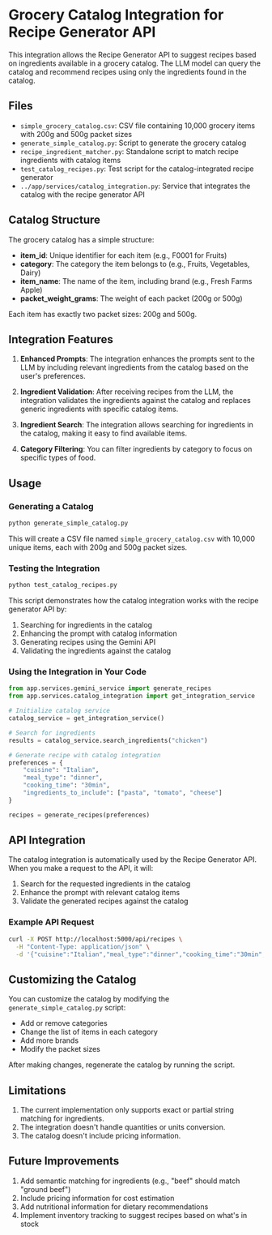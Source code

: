 # Grocery Catalog Integration for Recipe Generator API

This integration allows the Recipe Generator API to suggest recipes based on ingredients available in a grocery catalog. The LLM model can query the catalog and recommend recipes using only the ingredients found in the catalog.

## Files

- `simple_grocery_catalog.csv`: CSV file containing 10,000 grocery items with 200g and 500g packet sizes
- `generate_simple_catalog.py`: Script to generate the grocery catalog
- `recipe_ingredient_matcher.py`: Standalone script to match recipe ingredients with catalog items
- `test_catalog_recipes.py`: Test script for the catalog-integrated recipe generator
- `../app/services/catalog_integration.py`: Service that integrates the catalog with the recipe generator API

## Catalog Structure

The grocery catalog has a simple structure:

- **item_id**: Unique identifier for each item (e.g., F0001 for Fruits)
- **category**: The category the item belongs to (e.g., Fruits, Vegetables, Dairy)
- **item_name**: The name of the item, including brand (e.g., Fresh Farms Apple)
- **packet_weight_grams**: The weight of each packet (200g or 500g)

Each item has exactly two packet sizes: 200g and 500g.

## Integration Features

1. **Enhanced Prompts**: The integration enhances the prompts sent to the LLM by including relevant ingredients from the catalog based on the user's preferences.

2. **Ingredient Validation**: After receiving recipes from the LLM, the integration validates the ingredients against the catalog and replaces generic ingredients with specific catalog items.

3. **Ingredient Search**: The integration allows searching for ingredients in the catalog, making it easy to find available items.

4. **Category Filtering**: You can filter ingredients by category to focus on specific types of food.

## Usage

### Generating a Catalog

```bash
python generate_simple_catalog.py
```

This will create a CSV file named `simple_grocery_catalog.csv` with 10,000 unique items, each with 200g and 500g packet sizes.

### Testing the Integration

```bash
python test_catalog_recipes.py
```

This script demonstrates how the catalog integration works with the recipe generator API by:
1. Searching for ingredients in the catalog
2. Enhancing the prompt with catalog information
3. Generating recipes using the Gemini API
4. Validating the ingredients against the catalog

### Using the Integration in Your Code

```python
from app.services.gemini_service import generate_recipes
from app.services.catalog_integration import get_integration_service

# Initialize catalog service
catalog_service = get_integration_service()

# Search for ingredients
results = catalog_service.search_ingredients("chicken")

# Generate recipe with catalog integration
preferences = {
    "cuisine": "Italian",
    "meal_type": "dinner",
    "cooking_time": "30min",
    "ingredients_to_include": ["pasta", "tomato", "cheese"]
}

recipes = generate_recipes(preferences)
```

## API Integration

The catalog integration is automatically used by the Recipe Generator API. When you make a request to the API, it will:

1. Search for the requested ingredients in the catalog
2. Enhance the prompt with relevant catalog items
3. Validate the generated recipes against the catalog

### Example API Request

```bash
curl -X POST http://localhost:5000/api/recipes \
  -H "Content-Type: application/json" \
  -d '{"cuisine":"Italian","meal_type":"dinner","cooking_time":"30min","ingredients_to_include":["pasta","tomato","cheese"]}'
```

## Customizing the Catalog

You can customize the catalog by modifying the `generate_simple_catalog.py` script:

- Add or remove categories
- Change the list of items in each category
- Add more brands
- Modify the packet sizes

After making changes, regenerate the catalog by running the script.

## Limitations

1. The current implementation only supports exact or partial string matching for ingredients.
2. The integration doesn't handle quantities or units conversion.
3. The catalog doesn't include pricing information.

## Future Improvements

1. Add semantic matching for ingredients (e.g., "beef" should match "ground beef")
2. Include pricing information for cost estimation
3. Add nutritional information for dietary recommendations
4. Implement inventory tracking to suggest recipes based on what's in stock
